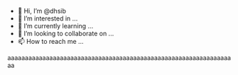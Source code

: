 - 👋 Hi, I’m @dhsib
- 👀 I’m interested in ...
- 🌱 I’m currently learning ...
- 💞️ I’m looking to collaborate on ...
- 📫 How to reach me ...

<!---
dhsib/dhsib is a ✨ special ✨ repository because its `README.md` (this file) appears on your GitHub profile.
You can click the Preview link to take a look at your changes.
--->
aaaaaaaaaaaaaaaaaaaaaaaaaaaaaaaaaaaaaaaaaaaaaaaaaaaaaaaaaaaaaaaaaa
